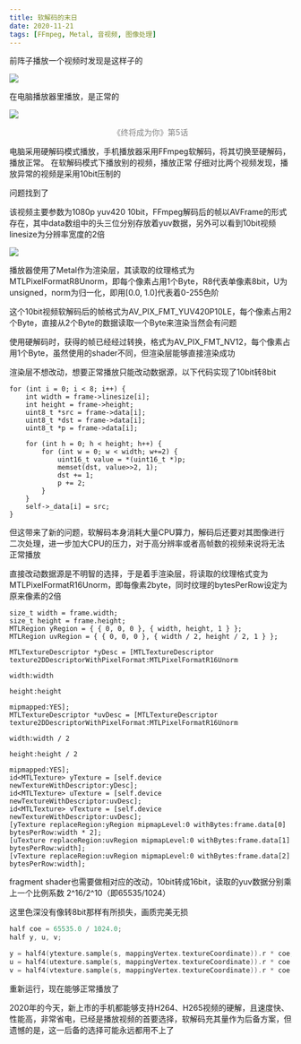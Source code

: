 ```yaml
---
title: 软解码的末日
date: 2020-11-21 
tags: [FFmpeg, Metal, 音视频, 图像处理]
---
```


前阵子播放一个视频时发现是这样子的

<img src="/images/2020/softwareDecode/error_decode.png">

在电脑播放器里播放，是正常的

<img src="/images/2020/softwareDecode/normal_decode.png">

<p></p>
<center>
    <font color='gray'>《终将成为你》第5话</font>
</center>

电脑采用硬解码模式播放，手机播放器采用FFmpeg软解码，将其切换至硬解码，播放正常。
在软解码模式下播放别的视频，播放正常
仔细对比两个视频发现，播放异常的视频是采用10bit压制的

问题找到了

该视频主要参数为1080p yuv420 10bit，FFmpeg解码后的帧以AVFrame的形式存在，其中data数组中的头三位分别存放着yuv数据，另外可以看到10bit视频linesize为分辨率宽度的2倍

<img src="/images/2020/softwareDecode/frame_info.jpg">

播放器使用了Metal作为渲染层，其读取的纹理格式为MTLPixelFormatR8Unorm，即每个像素占用1个Byte，R8代表单像素8bit，U为unsigned，norm为归一化，即用[0.0, 1.0]代表着0-255色阶

这个10bit视频软解码后的帧格式为AV_PIX_FMT_YUV420P10LE，每个像素占用2个Byte，直接从2个Byte的数据读取一个Byte来渲染当然会有问题

使用硬解码时，获得的帧已经经过转换，格式为AV_PIX_FMT_NV12，每个像素占用1个Byte，虽然使用的shader不同，但渲染层能够直接渲染成功

渲染层不想改动，想要正常播放只能改动数据源，以下代码实现了10bit转8bit

```
for (int i = 0; i < 8; i++) {
    int width = frame->linesize[i];
    int height = frame->height;
    uint8_t *src = frame->data[i];
    uint8_t *dst = frame->data[i];
    uint8_t *p = frame->data[i];

    for (int h = 0; h < height; h++) {
        for (int w = 0; w < width; w+=2) {
            uint16_t value = *(uint16_t *)p;
            memset(dst, value>>2, 1);
            dst += 1;
            p += 2;
        }
    }
    self->_data[i] = src;
}
```

但这带来了新的问题，软解码本身消耗大量CPU算力，解码后还要对其图像进行二次处理，进一步加大CPU的压力，对于高分辨率或者高帧数的视频来说将无法正常播放

直接改动数据源是不明智的选择，于是着手渲染层，将读取的纹理格式变为MTLPixelFormatR16Unorm，即每像素2byte，同时纹理的bytesPerRow设定为原来像素的2倍

```objc
size_t width = frame.width;
size_t height = frame.height;
MTLRegion yRegion = { { 0, 0, 0 }, { width, height, 1 } };
MTLRegion uvRegion = { { 0, 0, 0 }, { width / 2, height / 2, 1 } };

MTLTextureDescriptor *yDesc = [MTLTextureDescriptor texture2DDescriptorWithPixelFormat:MTLPixelFormatR16Unorm
                                                                                  width:width
                                                                                height:height
                                                                              mipmapped:YES];
MTLTextureDescriptor *uvDesc = [MTLTextureDescriptor texture2DDescriptorWithPixelFormat:MTLPixelFormatR16Unorm
                                                                                  width:width / 2
                                                                                  height:height / 2
                                                                              mipmapped:YES];
id<MTLTexture> yTexture = [self.device newTextureWithDescriptor:yDesc];
id<MTLTexture> uTexture = [self.device newTextureWithDescriptor:uvDesc];
id<MTLTexture> vTexture = [self.device newTextureWithDescriptor:uvDesc];
[yTexture replaceRegion:yRegion mipmapLevel:0 withBytes:frame.data[0] bytesPerRow:width * 2];
[uTexture replaceRegion:uvRegion mipmapLevel:0 withBytes:frame.data[1] bytesPerRow:width];
[vTexture replaceRegion:uvRegion mipmapLevel:0 withBytes:frame.data[2] bytesPerRow:width];
```

fragment shader也需要做相对应的改动，10bit转成16bit，读取的yuv数据分别乘上一个比例系数 2^16/2^10（即65535/1024）

这里色深没有像转8bit那样有所损失，画质完美无损

```c++
half coe = 65535.0 / 1024.0;
half y, u, v;

y = half4(ytexture.sample(s, mappingVertex.textureCoordinate)).r * coe;
u = half4(utexture.sample(s, mappingVertex.textureCoordinate)).r * coe - 0.5;
v = half4(vtexture.sample(s, mappingVertex.textureCoordinate)).r * coe - 0.5;
```

重新运行，现在能够正常播放了

2020年的今天，新上市的手机都能够支持H264、H265视频的硬解，且速度快、性能高，非常省电，已经是播放视频的首要选择，软解码充其量作为后备方案，但遗憾的是，这一后备的选择可能永远都用不上了
